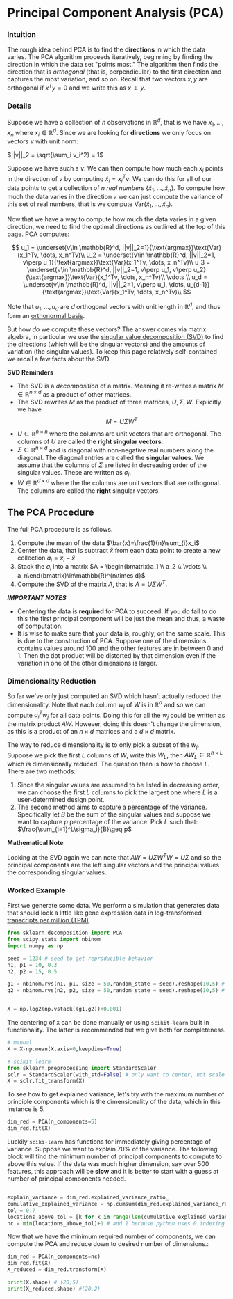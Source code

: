 # Principal Component Analysis (PCA)

### Intuition

The rough idea behind PCA is to find the **directions** in which the data varies. The PCA algorithm proceeds iteratively, beginning by finding the direction in which the data set "points most." The algorithm then finds the direction that is *orthogonal* (that is, perpendicular) to the first direction and captures the most variation, and so on. Recall that two vectors $x,y$ are orthogonal if $x^Ty=0$ and we write this as $x\perp y$.


### Details 

Suppose we have a collection of $n$ observations in $\mathbb{R}^d$, that is we have $x_1, \dots, x_n$ where $x_i\in \mathbb{R}^d$. Since we are looking for **directions** we only focus on vectors $v$ with unit norm: 

$||v||_2 = \sqrt{\sum_i v_i^2} = 1$

Suppose we have such a $v$. We can then compute how much each $x_i$ points in the direction of $v$ by computing $\tilde{x}_i=x_i^Tv$. We can do this for all of our data points to get a collection of $n$ *real numbers* $\{\tilde{x}_1, \dots, \tilde{x}_n\}$. To compute how much the data varies in the direction $v$ we can just compute the variance of this set of real numbers, that is we compute Var$(\tilde{x}_1, \dots, \tilde{x}_n)$. 

Now that we have a way to compute how much the data varies in a given direction, we need to find the optimal directions as outlined at the top of this page. PCA computes:


$$
u_1 = \underset{v\in \mathbb{R}^d, ||v||_2=1}{\text{argmax}}\text{Var}(x_1^Tv, \dots, x_n^Tv)\\
u_2 = \underset{v\in \mathbb{R}^d, ||v||_2=1, v\perp u_1}{\text{argmax}}\text{Var}(x_1^Tv, \dots, x_n^Tv)\\
u_3 = \underset{v\in \mathbb{R}^d, ||v||_2=1, v\perp u_1, v\perp u_2}{\text{argmax}}\text{Var}(x_1^Tv, \dots, x_n^Tv)\\
\vdots \\
u_d = \underset{v\in \mathbb{R}^d, ||v||_2=1, v\perp u_1, \dots, u_{d-1}}{\text{argmax}}\text{Var}(x_1^Tv, \dots, x_n^Tv)\\
$$



Note that $u_1, \dots, u_d$ are $d$ orthogonal vectors with unit length in $\mathbb{R}^d$, and thus form an [orthonormal basis](https://en.wikipedia.org/wiki/Orthonormal_basis). 

But how *do* we compute these vectors? The answer comes via matrix algebra, in particular we use the [singular value decomposition (SVD)](https://en.wikipedia.org/wiki/Singular_value_decomposition) to find the directions (which will be the singular vectors) and the amounts of variation (the singular values). To keep this page relatively self-contained we recall a few facts about the SVD.

**SVD Reminders**

- The SVD is a *decomposition* of a matrix. Meaning it re-writes a matrix $M\in\mathbb{R}^{n\times d}$ as a product of other matrices. 
- The SVD rewrites $M$ as the product of three matrices, $U, \Sigma, W$. Explicitly we have
$$
M=U\Sigma W^T
$$ 
- $U\in \mathbb{R}^{n \times n}$ where the columns are unit vectors that are orthogonal. The columns of $U$ are called the **right singular vectors**.
- $\Sigma\in \mathbb{R}^{n\times d}$ and is diagonal with non-negative real numbers along the diagonal. The diagonal entries are called the **singular values**. We assume that the columns of $\Sigma$ are listed in decreasing order of the singular values. These are written as $\sigma_i$. 
- $W\in \mathbb{R}^{d\times d}$ where the the columns are unit vectors that are orthogonal. The columns are called the **right** singular vectors. 

## The PCA Procedure

The full PCA procedure is as follows. 


1. Compute the mean of the data $\bar{x}=\frac{1}{n}\sum_{i}x_i$
2. Center the data, that is subtract $\bar{x}$ from each data point to create a new collection $a_i=x_i-\bar{x}$
3. Stack the $a_i$ into a matrix $A = \begin{bmatrix}a_1 \\ a_2 \\ \vdots \\ a_n\end{bmatrix}\in\mathbb{R}^{n\times d}$
4. Compute the SVD of the matrix $A$, that is $A=U\Sigma W^T$. 


***IMPORTANT NOTES***

- Centering the data is **required** for PCA to succeed. If you do fail to do this the first principal component will be just the mean and thus, a waste of computation. 
- It is wise to make sure that your data is, roughly, on the same scale. This is due to the construction of PCA. Suppose one of the dimensions contains values around 100 and the other features are in between 0 and 1. Then the dot product will be distorted by that dimension even if the variation in one of the other dimensions is larger. 

### Dimensionality Reduction

So far we've only just computed an SVD which hasn't actually reduced the dimensionality. Note that each column $w_j$ of $W$ is in $\mathbb{R}^d$ and so we can compute $a_i^Tw_j$ for all data points. Doing this for all the $w_j$ could be written as the matrix product $AW$. However, doing this doesn't change the dimension, as this is a product of an $n\times d$ matrices and a $d\times d$ matrix. 

The way to reduce dimensionality is to only pick a subset of the $w_j$. Suppose we pick the first $L$ columns of $W$, write this $W_L$, then $AW_L\in \mathbb{R}^{n\times L}$ which *is* dimensionally reduced.  The question then is how to choose $L$. There are two methods:

1. Since the singular values are assumed to be listed in decreasing order, we can choose the first $L$ columns to pick the largest one where $L$ is a user-determined design point. 
2. The second method aims to capture a percentage of the variance. Specifically let $B$ be the sum of the singular values and suppose we want to capture $p$ percentage of the variance. Pick $L$ such that: $\frac{\sum_{i=1}^L\sigma_i}{B}\geq p$


**Mathematical Note**

Looking at the SVD again we can note that $AW=U\Sigma W^TW = U\Sigma$ and so the principal components are the left singular vectors and the principal values the corresponding singular values. 

### Worked Example

First we generate some data. We perform a simulation that generates data that should look a little like gene expression data in log-transformed [transcripts per million (TPM)](https://www.rna-seqblog.com/rpkm-fpkm-and-tpm-clearly-explained/).

```python
from sklearn.decomposition import PCA
from scipy.stats import nbinom
import numpy as np

seed = 1234 # seed to get reproducible behavior
n1, p1 = 10, 0.3
n2, p2 = 15, 0.5

g1 = nbinom.rvs(n1, p1, size = 50,random_state = seed).reshape(10,5) # simulated expression for distribution 1
g2 = nbinom.rvs(n2, p2, size = 50,random_state = seed).reshape(10,5) # simulated expression for distribution 2


X = np.log2(np.vstack((g1,g2))+0.001)
```

The centering of `X` can be done manually or using `scikit-learn` built in functionality. The latter is recommended but we give both for completeness.
```python
# manual
X = X-np.mean(X,axis=0,keepdims=True)

# scikit-learn
from sklearn.preprocessing import StandardScaler
sclr = StandardScaler(with_std=False) # only want to center, not scale in this instance. 
X = sclr.fit_transform(X)
```

To see how to get explained variance, let's try with the maximum number of principle components which is the dimensionality of the data, which in this instance is 5. 
```python
dim_red = PCA(n_components=5)
dim_red.fit(X)
```

Luckily `sciki-learn` has functions for immediately giving percentage of variance. Suppose we want to explain 70% of the variance.  The following block will find the minimum number of principal components to compute to above this value. If the data was much higher dimension, say over 500 features, this approach will be **slow** and it is better to start with a guess at number of principal components needed. 

```python

explain_variance = dim_red.explained_variance_ratio_
cumulative_explained_variance = np.cumsum(dim_red.explained_variance_ratio_)
tol = 0.7
locations_above_tol = [k for k in range(len(cumulative_explained_variance)) if cumulative_explained_variance[k]>=tol]
nc = min(locations_above_tol)+1 # add 1 because python uses 0 indexing. 
```

Now that we have the minimum required number of components, we can compute the PCA and reduce down to desired number of dimensions.:
```python
dim_red = PCA(n_components=nc)
dim_red.fit(X)
X_reduced = dim_red.transform(X)

print(X.shape) # (20,5)
print(X_reduced.shape) #(20,2)
```
